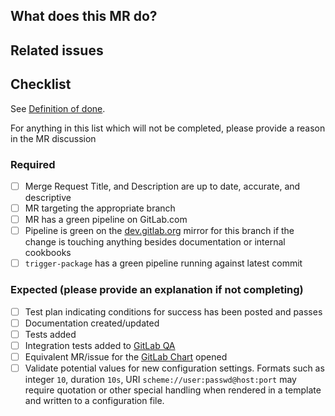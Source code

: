 <!-- After merging changes to this template, update the `Default description template for merge requests` -->
<!-- found under Settings - General Merge Requests -->
## What does this MR do?

<!-- Briefly describe what this MR is about. -->

## Related issues

<!-- Link related issues below. Insert the issue link or reference after the word "Closes" if merging this should automatically close it. -->

## Checklist

See [Definition of done](https://gitlab.com/gitlab-org/omnibus-gitlab/blob/master/CONTRIBUTING.md#definition-of-done).

For anything in this list which will not be completed, please provide a reason in the MR discussion

### Required
- [ ] Merge Request Title, and Description are up to date, accurate, and descriptive
- [ ] MR targeting the appropriate branch
- [ ] MR has a green pipeline on GitLab.com
- [ ] Pipeline is green on the [dev.gitlab.org](https://dev.gitlab.org/gitlab/omnibus-gitlab/-/pipelines) mirror for this branch if the change is touching anything besides documentation or internal cookbooks
- [ ] `trigger-package` has a green pipeline running against latest commit

### Expected (please provide an explanation if not completing)
- [ ] Test plan indicating conditions for success has been posted and passes
- [ ] Documentation created/updated
- [ ] Tests added
- [ ] Integration tests added to [GitLab QA](https://gitlab.com/gitlab-org/gitlab-qa)
- [ ] Equivalent MR/issue for the [GitLab Chart](https://gitlab.com/gitlab-org/charts/gitlab) opened
- [ ] Validate potential values for new configuration settings. Formats such as integer `10`, duration `10s`, URI `scheme://user:passwd@host:port` may require quotation or other special handling when rendered in a template and written to a configuration file.
